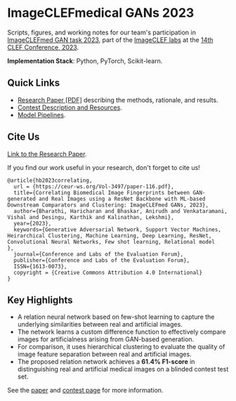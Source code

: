 # ImageCLEFmedical GANs 2023

Scripts, figures, and working notes for our team's participation in [ImageCLEFmed GAN task 2023](https://www.imageclef.org/2023/medical/gans), part of the [ImageCLEF labs](https://www.imageclef.org/2023) at the [14th CLEF Conference, 2023](https://clef2023.clef-initiative.eu/index.php).

**Implementation Stack**: Python, PyTorch, Scikit-learn.

## Quick Links

- [Research Paper [PDF]](https://ceur-ws.org/Vol-3497/paper-116.pdf) describing the methods, rationale, and results.
- [Contest Description and Resources](https://www.imageclef.org/2023/medical/gans).
- [Model Pipelines](./src/).


## Cite Us

[Link to the Research Paper](https://ceur-ws.org/Vol-3497/paper-116.pdf).

If you find our work useful in your research, don't forget to cite us!

```
@article{hb2023correlating,
  url = {https://ceur-ws.org/Vol-3497/paper-116.pdf},
  title={Correlating Biomedical Image Fingerprints between GAN-generated and Real Images using a ResNet Backbone with ML-based Downstream Comparators and Clustering: ImageCLEFmed GANs, 2023},
  author={Bharathi, Haricharan and Bhaskar, Anirudh and Venkataramani, Vishal and Desingu, Karthik and Kalinathan, Lekshmi},
  year={2023},
  keywords={Generative Adversarial Network, Support Vector Machines, Heirarchical Clustering, Machine Learning, Deep Learning, ResNet, Convolutional Neural Networks, Few shot learning, Relational model
},
  journal={Conference and Labs of the Evaluation Forum},
  publisher={Conference and Labs of the Evaluation Forum},
  ISSN={1613-0073},  
  copyright = {Creative Commons Attribution 4.0 International}
}
```

## Key Highlights

- A relation neural network based on few-shot learning to capture the underlying similarities between real and artificial images.
- The network learns a custom difference function to effectively compare images for artificialness arising from GAN-based generation.
- For comparison, it uses hierarchical clustering to evaluate the quality of image feature separation between real and artificial images.
- The proposed relation network achieves a **61.4% F1-score** in distinguishing real and artificial medical images on a blinded contest test set.

See the [paper](https://ceur-ws.org/Vol-3497/paper-116.pdf) and [contest page](https://www.imageclef.org/2023/medical/gans) for more information.

